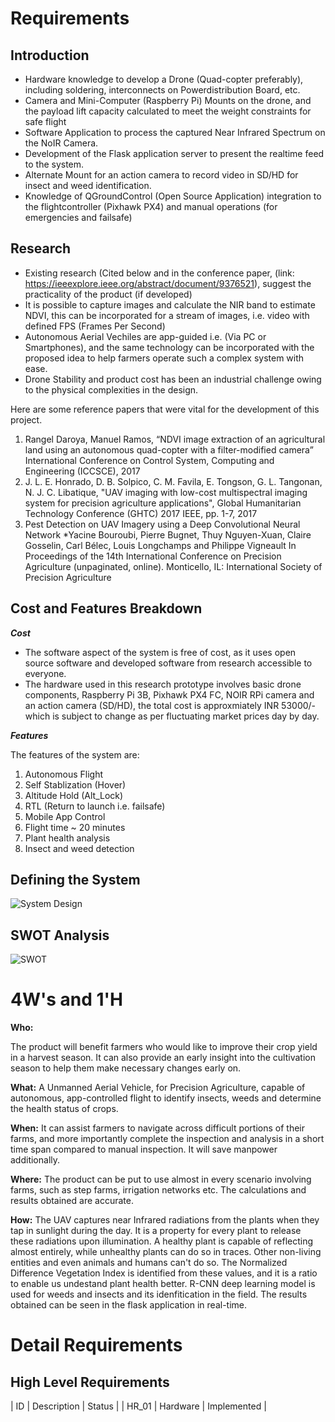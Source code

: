 # Requirements
## Introduction
* Hardware knowledge to develop a Drone (Quad-copter preferably), including soldering, interconnects on Powerdistribution Board, etc.
* Camera and Mini-Computer (Raspberry Pi) Mounts on the drone, and the payload lift capacity calculated to meet the weight constraints for safe flight
* Software Application to process the captured Near Infrared Spectrum on the NoIR Camera. 
* Development of the Flask application server to present the realtime feed to the system.
* Alternate Mount for an action camera to record video in SD/HD for insect and weed identification.
* Knowledge of QGroundControl (Open Source Application) integration to the flightcontroller (Pixhawk PX4) and manual operations (for emergencies and failsafe)

## Research

* Existing research (Cited below and in the conference paper, (link: https://ieeexplore.ieee.org/abstract/document/9376521), suggest the practicality of the product (if developed)
* It is possible to capture images and calculate the NIR band to estimate NDVI, this can be incorporated for a stream of images, i.e. video with defined FPS (Frames Per Second)
* Autonomous Aerial Vechiles are app-guided i.e. (Via PC or Smartphones), and the same technology can be incorporated with the proposed idea to help farmers operate such a complex system with ease.
* Drone Stability and product cost has been an industrial challenge owing to the physical complexities in the design.

Here are some reference papers that were vital for the development of this project.

1. Rangel Daroya, Manuel Ramos, “NDVI image extraction of an agricultural land using an autonomous quad-copter with a filter-modified camera” International Conference on Control System, Computing and Engineering (ICCSCE), 2017
2. J. L. E. Honrado, D. B. Solpico, C. M. Favila, E. Tongson, G. L. Tangonan, N. J. C. Libatique, "UAV imaging with low-cost multispectral imaging system for precision agriculture applications", Global Humanitarian Technology Conference (GHTC) 2017 IEEE, pp. 1-7, 2017
3.	Pest Detection on UAV Imagery using a Deep Convolutional Neural Network *Yacine Bouroubi, Pierre Bugnet, Thuy Nguyen-Xuan, Claire Gosselin, Carl Bélec, Louis Longchamps and Philippe Vigneault In Proceedings of the 14th International Conference on Precision Agriculture (unpaginated, online). Monticello, IL: International Society of Precision Agriculture

## Cost and Features Breakdown

**_Cost_**

* The software aspect of the system is free of cost, as it uses open source software and developed software from research accessible to everyone. 
* The hardware used in this research prototype involves basic drone components, Raspberry Pi 3B, Pixhawk PX4 FC, NOIR RPi camera and an action camera (SD/HD), the total cost is approxmiately INR 53000/- which is subject to change as per fluctuating market prices day by day. 

**_Features_**

The features of the system are:
1. Autonomous Flight
2. Self Stablization (Hover)
3. Altitude Hold (Alt_Lock)
4. RTL (Return to launch i.e. failsafe)
5. Mobile App Control
6. Flight time ~ 20 minutes
7. Plant health analysis
8. Insect and weed detection

## Defining the System
![System Design](https://user-images.githubusercontent.com/84840612/120294274-a9f98980-c2e3-11eb-8c09-0031c0e1b21f.png)

## SWOT Analysis
![SWOT](https://user-images.githubusercontent.com/84840612/120296662-f9d95000-c2e5-11eb-9587-32cc925b0848.jpg)

# 4W's and 1'H

**Who:**

The product will benefit farmers who would like to improve their crop yield in a harvest season. It can also provide an early insight into the cultivation season to help them make necessary changes early on.

**What:**
A Unmanned Aerial Vehicle, for Precision Agriculture, capable of autonomous, app-controlled flight to identify insects, weeds and determine the health status of crops.

**When:**
It can assist farmers to navigate across difficult portions of their farms, and more importantly complete the inspection and analysis in a short time span compared to manual inspection. It will save manpower additionally.

**Where:**
The product can be put to use almost in every scenario involving farms, such as step farms, irrigation networks etc. The calculations and results obtained are accurate.

**How:**
The UAV captures near Infrared radiations from the plants when they tap in sunlight during the day. It is a property for every plant to release these radiations upon illumination. A healthy plant is capable of reflecting almost entirely, while unhealthy plants can do so in traces. Other non-living entities and even animals and humans can't do so. The Normalized Difference Vegetation Index is identified from these values, and it is a ratio to enable us undestand plant health better. R-CNN deep learning model is used for weeds and insects and its idenfitication in the field. The results obtained can be seen in the flask application in real-time. 

# Detail Requirements

## High Level Requirements

| ID      | Description    | Status        |
| HR_01   | Hardware       | Implemented   |
